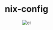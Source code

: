 <div align="center">

# nix-config

![ci](https://github.com/tbidne/nix-config/workflows/ci/badge.svg?branch=main)
</div>

